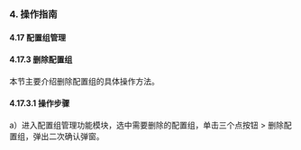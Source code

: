 ### 4. 操作指南

#### 4.17 配置组管理

#### 4.17.3 删除配置组

本节主要介绍删除配置组的具体操作方法。

#### 4.17.3.1 操作步骤

a）进入配置组管理功能模块，选中需要删除的配置组，单击三个点按钮 > 删除配置组，弹出二次确认弹窗。
